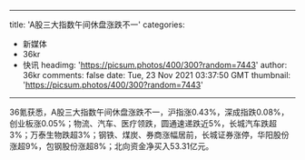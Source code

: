 
---
title: 'A股三大指数午间休盘涨跌不一'
categories: 
 - 新媒体
 - 36kr
 - 快讯
headimg: 'https://picsum.photos/400/300?random=7443'
author: 36kr
comments: false
date: Tue, 23 Nov 2021 03:37:50 GMT
thumbnail: 'https://picsum.photos/400/300?random=7443'
---

<div>   
36氪获悉，A股三大指数午间休盘涨跌不一，沪指涨0.43%，深成指跌0.08%，创业板涨0.05%；物流、汽车、医疗领跌，圆通速递跌近5%，长城汽车跌超3%；万泰生物跌超3%；钢铁、煤炭、券商涨幅居前，长城证券涨停，华阳股份涨超9%，包钢股份涨超8%；北向资金净买入53.31亿元。  
</div>
            